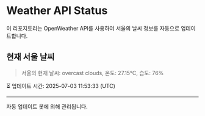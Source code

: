 
# Weather API Status

이 리포지토리는 OpenWeather API를 사용하여 서울의 날씨 정보를 자동으로 업데이트합니다.

## 현재 서울 날씨
> 서울의 현재 날씨: overcast clouds, 온도: 27.15°C, 습도: 76%

⏳ 업데이트 시간: 2025-07-03 11:53:33 (UTC)

---
자동 업데이트 봇에 의해 관리됩니다.
